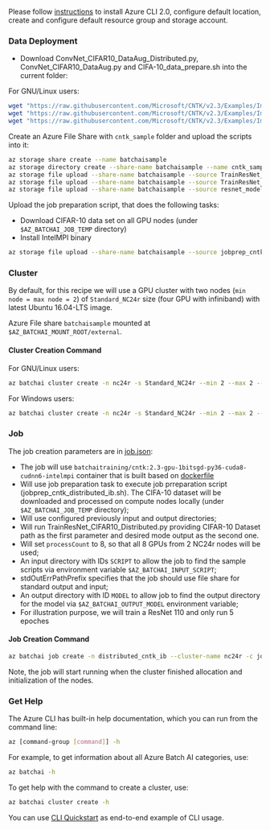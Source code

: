 Please follow [instructions](/recipes/Readme.md) to install Azure CLI 2.0, configure default location, create and configure default resource group and storage account.


### Data Deployment

- Download ConvNet_CIFAR10_DataAug_Distributed.py, ConvNet_CIFAR10_DataAug.py and CIFA-10_data_prepare.sh into the current folder:

For GNU/Linux users:

```sh
wget "https://raw.githubusercontent.com/Microsoft/CNTK/v2.3/Examples/Image/Classification/ResNet/Python/resnet_models.py" -O resnet_models.py
wget "https://raw.githubusercontent.com/Microsoft/CNTK/v2.3/Examples/Image/Classification/ResNet/Python/TrainResNet_CIFAR10_Distributed.py" -O TrainResNet_CIFAR10_Distributed.py
wget "https://raw.githubusercontent.com/Microsoft/CNTK/v2.3/Examples/Image/Classification/ResNet/Python/TrainResNet_CIFAR10.py" -O TrainResNet_CIFAR10.py
```

Create an Azure File Share with `cntk_sample` folder and upload the scripts into it:

```sh
az storage share create --name batchaisample
az storage directory create --share-name batchaisample --name cntk_samples
az storage file upload --share-name batchaisample --source TrainResNet_CIFAR10_Distributed.py --path cntk_samples
az storage file upload --share-name batchaisample --source TrainResNet_CIFAR10.py --path cntk_samples
az storage file upload --share-name batchaisample --source resnet_models.py --path cntk_samples
```

Upload the job preparation script, that does the following tasks:
- Download CIFAR-10 data set on all GPU nodes (under ```$AZ_BATCHAI_JOB_TEMP``` directory)
- Install IntelMPI binary

```sh
az storage file upload --share-name batchaisample --source jobprep_cntk_distributed_ib.sh --path horovod_samples
```


### Cluster

By default, for this recipe we will use a GPU cluster with two nodes (`min node = max node = 2`) of `Standard_NC24r` size (four GPU with infiniband)
with latest Ubuntu 16.04-LTS image. 

Azure File share `batchaisample` mounted at `$AZ_BATCHAI_MOUNT_ROOT/external`.

#### Cluster Creation Command

For GNU/Linux users:

```sh
az batchai cluster create -n nc24r -s Standard_NC24r --min 2 --max 2 --afs-name batchaisample --afs-mount-path external -u $USER -k ~/.ssh/id_rsa.pub
```

For Windows users:

```sh
az batchai cluster create -n nc24r -s Standard_NC24r --min 2 --max 2 --afs-name batchaisample --afs-mount-path external -u <user_name> -p <password>
```

### Job

The job creation parameters are in [job.json](./job.json):

- The job will use `batchaitraining/cntk:2.3-gpu-1bitsgd-py36-cuda8-cudnn6-intelmpi` container that is built based on [dockerfile](./dockerfile)
- Will use job preparation task to execute job prreparation script (jobprep_cntk_distributed_ib.sh). The CIFA-10 dataset will be downloaded and processed on compute nodes locally (under ```$AZ_BATCHAI_JOB_TEMP``` directory);
- Will use configured previously input and output directories;
- Will run TrainResNet_CIFAR10_Distributed.py providing CIFAR-10 Dataset path as the first parameter and desired mode output as the second one. 
- Will set ```processCount``` to 8, so that all 8 GPUs from 2 NC24r nodes will be used;
- An input directory with IDs `SCRIPT` to allow the job to find the sample scripts via environment variable `$AZ_BATCHAI_INPUT_SCRIPT`;
- stdOutErrPathPrefix specifies that the job should use file share for standard output and input;
- An output directory with ID `MODEL` to allow job to find the output directory for the model via `$AZ_BATCHAI_OUTPUT_MODEL` environment variable;
- For illustration purpose, we will train a ResNet 110 and only run 5 epoches


#### Job Creation Command

```sh
az batchai job create -n distributed_cntk_ib --cluster-name nc24r -c job.json
```

Note, the job will start running when the cluster finished allocation and initialization of the nodes.

### Get Help

The Azure CLI has built-in help documentation, which you can run from the command line:

```sh
az [command-group [command]] -h
```

For example, to get information about all Azure Batch AI categories, use:

```sh
az batchai -h
```

To get help with the command to create a cluster, use:

```sh
az batchai cluster create -h
```

You can use [CLI Quickstart](https://docs.microsoft.com/en-us/azure/batch-ai/quickstart-cli) as end-to-end example of CLI usage.
